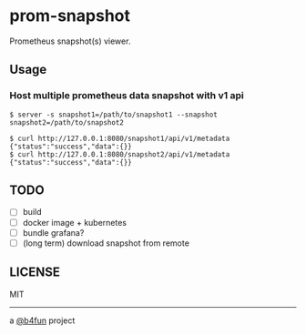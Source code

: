 # prom-snapshot

Prometheus snapshot(s) viewer.

## Usage

### Host multiple prometheus data snapshot with v1 api

```
$ server -s snapshot1=/path/to/snapshot1 --snapshot snapshot2=/path/to/snapshot2
```

```
$ curl http://127.0.0.1:8080/snapshot1/api/v1/metadata
{"status":"success","data":{}}
$ curl http://127.0.0.1:8080/snapshot2/api/v1/metadata
{"status":"success","data":{}}
```

## TODO

- [ ] build
- [ ] docker image + kubernetes
- [ ] bundle grafana?
- [ ] (long term) download snapshot from remote

## LICENSE

MIT

---

a [@b4fun][@b4fun] project

[@b4fun]: https://www.build4.fun
